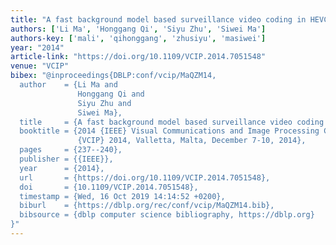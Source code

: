 ```yaml
---
title: "A fast background model based surveillance video coding in HEVC"
authors: ['Li Ma', 'Honggang Qi', 'Siyu Zhu', 'Siwei Ma']
authors-key: ['mali', 'qihonggang', 'zhusiyu', 'masiwei']
year: "2014"
article-link: "https://doi.org/10.1109/VCIP.2014.7051548"
venue: "VCIP"
bibex: "@inproceedings{DBLP:conf/vcip/MaQZM14,
  author    = {Li Ma and
               Honggang Qi and
               Siyu Zhu and
               Siwei Ma},
  title     = {A fast background model based surveillance video coding in {HEVC}},
  booktitle = {2014 {IEEE} Visual Communications and Image Processing Conference,
               {VCIP} 2014, Valletta, Malta, December 7-10, 2014},
  pages     = {237--240},
  publisher = {{IEEE}},
  year      = {2014},
  url       = {https://doi.org/10.1109/VCIP.2014.7051548},
  doi       = {10.1109/VCIP.2014.7051548},
  timestamp = {Wed, 16 Oct 2019 14:14:52 +0200},
  biburl    = {https://dblp.org/rec/conf/vcip/MaQZM14.bib},
  bibsource = {dblp computer science bibliography, https://dblp.org}
}"
---
```

